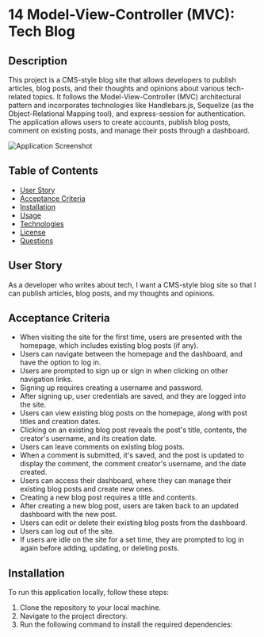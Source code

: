# 14 Model-View-Controller (MVC): Tech Blog

## Description

This project is a CMS-style blog site that allows developers to publish articles, blog posts, and their thoughts and opinions about various tech-related topics. It follows the Model-View-Controller (MVC) architectural pattern and incorporates technologies like Handlebars.js, Sequelize (as the Object-Relational Mapping tool), and express-session for authentication. The application allows users to create accounts, publish blog posts, comment on existing posts, and manage their posts through a dashboard.

![Application Screenshot](./assets/screenshot.png)

## Table of Contents

- [User Story](#user-story)
- [Acceptance Criteria](#acceptance-criteria)
- [Installation](#installation)
- [Usage](#usage)
- [Technologies](#technologies)
- [License](#license)
- [Questions](#questions)

## User Story

As a developer who writes about tech,
I want a CMS-style blog site
so that I can publish articles, blog posts, and my thoughts and opinions.

## Acceptance Criteria

- When visiting the site for the first time, users are presented with the homepage, which includes existing blog posts (if any).
- Users can navigate between the homepage and the dashboard, and have the option to log in.
- Users are prompted to sign up or sign in when clicking on other navigation links.
- Signing up requires creating a username and password.
- After signing up, user credentials are saved, and they are logged into the site.
- Users can view existing blog posts on the homepage, along with post titles and creation dates.
- Clicking on an existing blog post reveals the post's title, contents, the creator's username, and its creation date.
- Users can leave comments on existing blog posts.
- When a comment is submitted, it's saved, and the post is updated to display the comment, the comment creator's username, and the date created.
- Users can access their dashboard, where they can manage their existing blog posts and create new ones.
- Creating a new blog post requires a title and contents.
- After creating a new blog post, users are taken back to an updated dashboard with the new post.
- Users can edit or delete their existing blog posts from the dashboard.
- Users can log out of the site.
- If users are idle on the site for a set time, they are prompted to log in again before adding, updating, or deleting posts.

## Installation

To run this application locally, follow these steps:

1. Clone the repository to your local machine.
2. Navigate to the project directory.
3. Run the following command to install the required dependencies:

